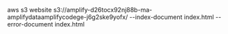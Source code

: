 aws s3 website s3://amplify-d26tocx92nj88b-ma-amplifydataamplifycodege-j6g2ske9yofx/ --index-document index.html --error-document index.html